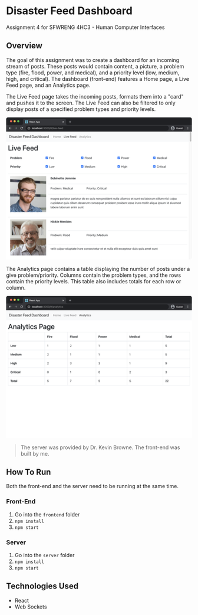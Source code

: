 # Disaster Feed Dashboard

Assignment 4 for SFWRENG 4HC3 - Human Computer Interfaces

## Overview

The goal of this assignment was to create a dashboard for an incoming stream of posts. These posts would contain content, a picture, a problem type (fire, flood, power, and medical), and a priority level (low, medium, high, and critical). The dashboard (front-end) features a Home page, a Live Feed page, and an Analytics page.

The Live Feed page takes the incoming posts, formats them into a "card" and pushes it to the screen. The Live Feed can also be filtered to only display posts of a specified problem types and priority levels.

<div style="text-align:center">
    <img src="images/live_feed_page.png" height="auto" width="700px"/>
</div>

The Analytics page contains a table displaying the number of posts under a give problem/priority. Columns contain the problem types, and the rows contain the priority levels. This table also includes totals for each row or column.

<div style="text-align:center">
    <img src="images/analytics_page.png" height="auto" width="700px"/>
</div>

> The server was provided by Dr. Kevin Browne. The front-end was built by me.

## How To Run

Both the front-end and the server need to be running at the same time.

### Front-End

1. Go into the `frontend` folder
2. `npm install`
3. `npm start`

### Server

1. Go into the `server` folder
2. `npm install`
3. `npm start`

## Technologies Used

- React
- Web Sockets
